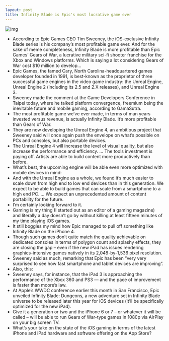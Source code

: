 ```yaml
---
layout: post
title: Infinity Blade is Epic's most lucrative game ever
---
```

![img](http://media.idownloadblog.com/wp-content/uploads/2012/05/Infinity-Blade-II-iPad-screnshot-001-e1337876272283.jpg)
* According to Epic Games CEO Tim Sweeney, the iOS-exclusive Infinity Blade series is his company’s most profitable game ever. And for the sake of meme completeness, Infinity Blade is more profitable than Epic Games’ Gears of War, a lucrative military sci-fi shooter franchise for the Xbox and Windows platforms. Which is saying a lot considering Gears of War cost $10 million to develop…
* Epic Games, the famed Cary, North Carolina-headquartered games developer founded in 1991, is best-known as the proprietor of three successful game engines in the video game industry: the Unreal Engine, Unreal Engine 2 (including its 2.5 and 2.X releases), and Unreal Engine 3.
* Sweeney made the comment at the Game Developers Conference in Taipei today, where he talked platform convergence, freemium being the inevitable future and mobile gaming, according to GamaSutra.
* The most profitable game we’ve ever made, in terms of man years invested versus revenue, is actually Infinity Blade. It’s more profitable than Gears of War.
* They are now developing the Unreal Engine 4, an ambitious project that Sweeney said will once again push the envelope on what’s possible on PCs and consoles, but also portable devices.
* The Unreal Engine 4 will increase the level of visual quality, but also increase the performance and efficiency. … The tools investment is paying off. Artists are able to build content more productively than before.
* What’s best, the upcoming engine will be able even more optimized with mobile devices in mind:
* And with the Unreal Engine as a whole, we found it’s much easier to scale down from high end to low end devices than in this generation. We expect to be able to build games that can scale from a smartphone to a high end PC. … We expect an unprecedented amount of content portability for the future.
* I’m certainly looking forward to it.
* Gaming is my thing (I started out as an editor of a gaming magazine) and literally a day doesn’t go by without killing at least fifteen minutes of my time playing iOS games.
* It still boggles my mind how Epic managed to pull off something like Infinity Blade on the iPhone 4.
* Though such games don’t quite match the quality achievable on dedicated consoles in terms of polygon count and splashy effects, they are closing the gap – even if the new iPad has issues rendering graphics-intensive games natively in its 2,048-by-1,536 pixel resolution.
* Sweeney said as much, remarking that Epic has been “very very surprised to see how fast smartphone and tablet devices are improving”.
* Also, this:
* Sweeney says, for instance, that the iPad 3 is approaching the performance of the Xbox 360 and PS3 — and the pace of improvement is faster than moore’s law.
* At Apple’s WWDC conference earlier this month in San Francisco, Epic unveiled Infinity Blade: Dungeons, a new adventure set in Infinity Blade universe to be released later this year for iOS devices (it’ll be specifically optimized for the new iPad).
* Give it a generation or two and the iPhone 6 or 7 – or whatever it will be called – will be able to run Gears of War-type games in 1080p via AirPlay on your big screen TV.
* What’s your take on the state of the iOS gaming in terms of the latest iPhone and iPad hardware and software offering on the App Store?

